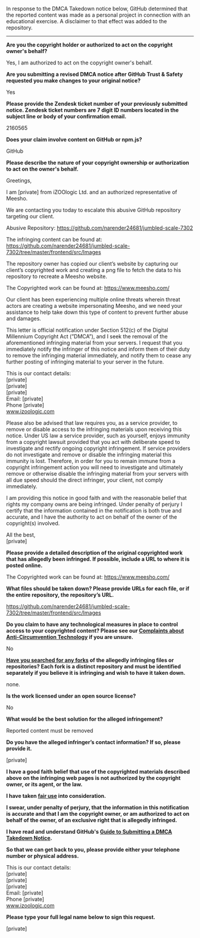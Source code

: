 In response to the DMCA Takedown notice below, GitHub determined that the reported content was made as a personal project in connection with an educational exercise. A disclaimer to that effect was added to the repository.

---

**Are you the copyright holder or authorized to act on the copyright owner's behalf?**

Yes, I am authorized to act on the copyright owner's behalf.

**Are you submitting a revised DMCA notice after GitHub Trust & Safety requested you make changes to your original notice?**

Yes

**Please provide the Zendesk ticket number of your previously submitted notice. Zendesk ticket numbers are 7 digit ID numbers located in the subject line or body of your confirmation email.**

2160565

**Does your claim involve content on GitHub or npm.js?**

GitHub

**Please describe the nature of your copyright ownership or authorization to act on the owner's behalf.**

Greetings,

I am [private] from iZOOlogic Ltd. and an authorized representative of Meesho.

We are contacting you today to escalate this abusive GitHub repository targeting our client.

Abusive Repository: https://github.com/narender24681/jumbled-scale-7302

The infringing content can be found at: https://github.com/narender24681/jumbled-scale-7302/tree/master/frontend/src/Images

The repository owner has copied our client’s website by capturing our client’s copyrighted work and creating a png file to fetch the data to his repository to recreate a Meesho website.

The Copyrighted work can be found at: https://www.meesho.com/

Our client has been experiencing multiple online threats wherein threat actors are creating a website impersonating Meesho, and we need your assistance to help take down this type of content to prevent further abuse and damages.

This letter is official notification under Section 512(c) of the Digital Millennium Copyright Act (”DMCA”), and I seek the removal of the aforementioned infringing material from your servers. I request that you immediately notify the infringer of this notice and inform them of their duty to remove the infringing material immediately, and notify them to cease any further posting of infringing material to your server in the future.

This is our contact details:  
[private]  
[private]  
[private]  
Email: [private]  
Phone [private]  
www.izoologic.com

Please also be advised that law requires you, as a service provider, to remove or disable access to the infringing materials upon receiving this notice. Under US law a service provider, such as yourself, enjoys immunity from a copyright lawsuit provided that you act with deliberate speed to investigate and rectify ongoing copyright infringement. If service providers do not investigate and remove or disable the infringing material this immunity is lost. Therefore, in order for you to remain immune from a copyright infringement action you will need to investigate and ultimately remove or otherwise disable the infringing material from your servers with all due speed should the direct infringer, your client, not comply immediately.

I am providing this notice in good faith and with the reasonable belief that rights my company owns are being infringed. Under penalty of perjury I certify that the information contained in the notification is both true and accurate, and I have the authority to act on behalf of the owner of the copyright(s) involved.

All the best,  
[private]  

**Please provide a detailed description of the original copyrighted work that has allegedly been infringed. If possible, include a URL to where it is posted online.**

The Copyrighted work can be found at: https://www.meesho.com/

**What files should be taken down? Please provide URLs for each file, or if the entire repository, the repository’s URL.**

https://github.com/narender24681/jumbled-scale-7302/tree/master/frontend/src/Images

**Do you claim to have any technological measures in place to control access to your copyrighted content? Please see our <a href="https://docs.github.com/articles/guide-to-submitting-a-dmca-takedown-notice#complaints-about-anti-circumvention-technology">Complaints about Anti-Circumvention Technology</a> if you are unsure.**

No

**<a href="https://docs.github.com/articles/dmca-takedown-policy#b-what-about-forks-or-whats-a-fork">Have you searched for any forks</a> of the allegedly infringing files or repositories? Each fork is a distinct repository and must be identified separately if you believe it is infringing and wish to have it taken down.**

none.

**Is the work licensed under an open source license?**

No

**What would be the best solution for the alleged infringement?**

Reported content must be removed

**Do you have the alleged infringer’s contact information? If so, please provide it.**

[private]  

**I have a good faith belief that use of the copyrighted materials described above on the infringing web pages is not authorized by the copyright owner, or its agent, or the law.**

**I have taken <a href="https://www.lumendatabase.org/topics/22">fair use</a> into consideration.**

**I swear, under penalty of perjury, that the information in this notification is accurate and that I am the copyright owner, or am authorized to act on behalf of the owner, of an exclusive right that is allegedly infringed.**

**I have read and understand GitHub's <a href="https://docs.github.com/articles/guide-to-submitting-a-dmca-takedown-notice/">Guide to Submitting a DMCA Takedown Notice</a>.**

**So that we can get back to you, please provide either your telephone number or physical address.**

This is our contact details:  
[private]  
[private]  
[private]  
Email: [private]  
Phone [private]  
www.izoologic.com

**Please type your full legal name below to sign this request.**

[private]  
